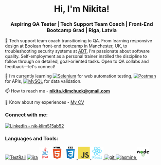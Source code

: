 <h1 align="center">Hi, I'm Nikita!</h1>
<h3 align="center">Aspiring QA Tester | Tech Support Team Coach | Front-End Bootcamp Grad | Riga, Latvia </h3>

 🔧 Tech support team coach transitioning to QA. From learning responsive design at <a href="https://boolean.co.uk" target="_blank">Boolean</a> front-end bootcamp in Manchester, UK, to troubleshooting security systems at <a href="https://www.adt.com/" target="_blank">ADT</a>, I'm passionate about software quality. Self-employment as a personal trainer instilled the discipline to follow through on detailed, goal-oriented tasks. Open to QA collabs and feedback—let's connect!
 
 🌱 I’m currently learning <a href="https://www.selenium.dev/" target="_blank"><img src="https://cdn.simpleicons.org/selenium" alt="Selenium" width="24" height="24"></a> for web automation testing, <a href="https://www.postman.com/" target="_blank"><img src="https://cdn.simpleicons.org/postman" alt="Postman" width="24" height="24"></a> for APIs, <a href="https://www.mysql.com/" target="_blank"><img src="https://cdn.simpleicons.org/mysql" alt="MySQL" width="24" height="24"></a> for data validation.

 📫 How to reach me - **nikita.klimchuck@gmail.com**

 📄 Know about my experiences - <a href="https://app.enhancv.com/share/fea35709/?utm_medium=growth&utm_campaign=share-resume&utm_source=dynamic">My CV</a>


<h3 align="left">Connect with me:</h3>
<p align="left">
<a href="https://www.linkedin.com/in/nik-klim515ab52/" target="_blank">
  <img align="center" src="https://raw.githubusercontent.com/rahuldkjain/github-profile-readme-generator/master/src/images/icons/Social/linked-in-alt.svg" alt="LinkedIn - nik-klim515ab52" height="30" width="40" />
</a>
</p>

<h3 align="left">Languages and Tools:</h3>
<p align="left"> <a href="https://www.testrail.com/" target="_blank"><img src="https://cdn.simpleicons.org/testrail" alt="TestRail" width="24" height="24"></a> 
<a href="https://www.atlassian.com/software/jira" target="_blank" rel="noreferrer"><img src="https://www.vectorlogo.zone/logos/atlassian_jira/atlassian_jira-icon.svg" alt="jira" width="40" height="40"/></a> <a href="https://www.w3.org/html/" target="_blank" rel="noreferrer"> <a href="https://www.oracle.com/java/" target="_blank" rel="noreferrer"><img src="https://raw.githubusercontent.com/devicons/devicon/master/icons/java/java-original-wordmark.svg" alt="java" width="40" height="40"/></a><img src="https://raw.githubusercontent.com/devicons/devicon/master/icons/html5/html5-original-wordmark.svg" alt="html5" width="40" height="40"/> <a href="https://www.w3schools.com/css/" target="_blank" rel="noreferrer">   <img src="https://raw.githubusercontent.com/devicons/devicon/master/icons/css3/css3-original-wordmark.svg" alt="css3" width="40" height="40"/> <a href="https://developer.mozilla.org/en-US/docs/Web/JavaScript" target="_blank" rel="noreferrer"> <img src="https://raw.githubusercontent.com/devicons/devicon/master/icons/javascript/javascript-original.svg" alt="javascript" width="40" height="40"/> <a href="https://reactjs.org/" target="_blank" rel="noreferrer"> <img src="https://raw.githubusercontent.com/devicons/devicon/master/icons/react/react-original-wordmark.svg" alt="react" width="40" height="40"/> </a> </a> <a href="https://git-scm.com/" target="_blank" rel="noreferrer"> <img src="https://www.vectorlogo.zone/logos/git-scm/git-scm-icon.svg" alt="git" width="40" height="40"/> </a>  </a> <a href="https://jasmine.github.io/" target="_blank" rel="noreferrer"> <img src="https://www.vectorlogo.zone/logos/jasmine/jasmine-icon.svg" alt="jasmine" width="40" height="40"/> </a>  </a> <a href="https://nodejs.org" target="_blank" rel="noreferrer"> <img src="https://raw.githubusercontent.com/devicons/devicon/master/icons/nodejs/nodejs-original-wordmark.svg" alt="nodejs" width="40" height="40"/> </a>  </p>
